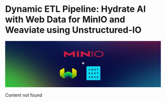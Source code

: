# Dynamic ETL Pipeline: Hydrate AI with Web Data for MinIO and Weaviate using Unstructured-IO

![Header Image](articles/images/Dynamic_ETL_Pipeline__Hydrate_AI_with_Web_Data_for_MinIO_and_Weaviate_using_Unstructured-IO.jpg)

Content not found

